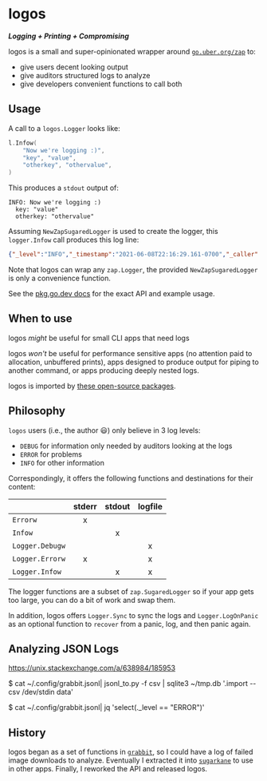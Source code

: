 # logos

***Logging + Printing + Compromising***

logos is a small and super-opinionated wrapper around [`go.uber.org/zap`](https://pkg.go.dev/go.uber.org/zap?utm_source=godoc) to:

- give users decent looking output
- give auditors structured logs to analyze
- give developers convenient functions to call both

## Usage

A call to a `logos.Logger` looks like:

```go
l.Infow(
    "Now we're logging :)",
    "key", "value",
    "otherkey", "othervalue",
)
```

This produces a `stdout` output of:

```
INFO: Now we're logging :)
  key: "value"
  otherkey: "othervalue"
```

Assuming `NewZapSugaredLogger` is used to create the logger,
this `logger.Infow` call produces this log line:

```json
{"_level":"INFO","_timestamp":"2021-06-08T22:16:29.161-0700","_caller":"logos/example_logos_test.go:21","_function":"github.com/bbkane/logos_test.Example","_msg":"Now we're logging :)","_pid":49721,"_version":"v1.0.0","key":"value","otherkey":"othervalue"}
```

Note that logos can wrap any `zap.Logger`, the provided `NewZapSugaredLogger` is only a convenience function.

See the [pkg.go.dev docs](https://pkg.go.dev/github.com/bbkane/logos) for the exact API and example usage.

## When to use

logos *might* be useful for small CLI apps that need logs

logos *won't* be useful for performance sensitive apps (no attention paid to allocation, unbuffered prints), apps designed to produce output for piping to another command, or apps producing deeply nested logs.

logos is imported by [these open-source packages](https://pkg.go.dev/github.com/bbkane/sugarkane?tab=importedby).

## Philosophy

`logos` users (i.e., the author 😃) only believe in 3 log levels: 

- `DEBUG` for information only needed by auditors looking at the logs
- `ERROR` for problems
- `INFO` for other information

Correspondingly, it offers the following functions and destinations for their content:

|                 | stderr | stdout | logfile |
| --------------- | :----: | :----: | :-----: |
| `Errorw`        |   x    |        |         |
| `Infow`         |        |   x    |         |
| `Logger.Debugw` |        |        |    x    |
| `Logger.Errorw` |   x    |        |    x    |
| `Logger.Infow`  |        |   x    |    x    |

The logger functions are a subset of `zap.SugaredLogger` so if your app gets too large, you can do a bit of work and swap them.

In addition, logos offers `Logger.Sync` to sync the logs and `Logger.LogOnPanic` as an optional function to `recover` from a panic, log, and then panic again.

## Analyzing JSON Logs

https://unix.stackexchange.com/a/638984/185953

$ cat ~/.config/grabbit.jsonl| jsonl_to.py -f csv | sqlite3 ~/tmp.db '.import --csv /dev/stdin data'

$ cat ~/.config/grabbit.jsonl| jq 'select(._level == "ERROR")'

## History

logos began as a set of functions in [`grabbit`](https://github.com/bbkane/grabbit), so I could have a log of failed image downloads to analyze. Eventually I extracted it into [`sugarkane`](https://github.com/bbkane/sugarkane) to use in other apps. Finally, I reworked the API and released logos.
